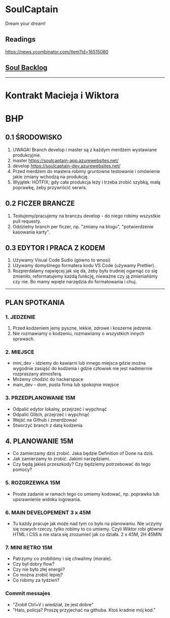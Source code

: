 # SoulCaptain
Dream your dream!

## Readings
https://news.ycombinator.com/item?id=16515080

## [Soul Backlog](https://gitlab.com/maciejjankowski/soulcaptain/boards?scope=all&utf8=%E2%9C%93&state=opened&assignee_username=roktiw)

---

# Kontrakt Macieja i Wiktora

# BHP

## 0.1 ŚRODOWISKO

1. UWAGA! Branch develop i master są z każdym merdżem wystawiane produkcyjnie.
2. master https://soulcaptain-app.azurewebsites.net/
3. develop https://soulcaptain-dev.azurewebsites.net/
4. Przed merdżem do mastera robimy gruntowne testowanie i omówienie jakie zmiany wchodzą na produkcję.
5. Wyjątek: HOTFIX; gdy cała produkcja leży i trzeba zrobić szybką, małą poprawkę, żeby przywrócić serwis.

## 0.2 FICZER BRANCZE  
1. Testujemy/pracujemy na branczu develop - do niego robimy wszystkie pull requesty.
2. Oddzielny branch per ficzer, np. "zmiany na blogu", "potwierdzenie kasowania karty".


## 0.3 EDYTOR I PRACA Z KODEM   
1. Używamy Visual Code Sudio (gówno to wnosi)
2. Używamy domyślnego formatera kodu VS Code (używamy Prettier).
3. Rozpierdalamy najwięcej jak się da, żeby było trudniej ogarnąć co się zmieniło, reformatujemy każdą funkcję, nieważne czy ją zmienialiśmy czy nie. Bo mamy wpięte narzędzia do formatowania i chuj.


---

## PLAN SPOTKANIA

### 1. JEDZENIE
1. Przed kodzeniem jemy pyszne, lekkie, zdrowe i koszerne jedzenie.
2. Nie rozmawiamy o kodzeniu, rozmawiamy o wszystkich innych sprawach.


### 2. MIEJSCE
* mini_dev - idziemy do kawiarni lub innego miejsca gdzie można wygodnie zasiąść do kodzenia i gdzie człowiek nie jest nadmiernie rozpraszany atmosferą.
* Możemy chodzić do hackerspace
* main_dev - dom, pusta firma lub spokojnie miejsce

### 3. PRZEDPLANOWANIE 15M
* Odpalić edytor lokalny, przejrzeć i wypchnąć
* Odpalić Glitch, przejrzeć i wypchnąć
* Wejść na Github i zmerdżować
* Stworzyć branch z datą kodzenia

## 4. PLANOWANIE 15M
* Co zamierzamy dziś zrobić. Jaka będzie Definition of Done na dziś.
* Jak zamierzamy to zrobić. Jakimi narzędziami.
* Czy będą jakieś przeszkody? Czy będziemy potrzebować do tego pomocy?

### 5. ROZGRZEWKA 15M
* Proste zadanie w ramach tego co umiemy kodować, np. poprawka lub upsrawnienie widoku logowania. 

### 6. MAIN DEVELOPEMENT 3 x 45M
* Tu każdy pracuje jak może nad tym co było na planowaniu. Nie uczymy się nowych rzeczy, tylko robimy to co umiemy. Czyli Wiktor robi głównie HTML i CSS a nie stara się zrozumieć jak co działa. 2 x 45M, 2H 45MIN

### 7. MINI RETRO 15M
* Patrzymy co zrobiliśmy i się chwalimy (morale).
* Czy był dobry flow?
* Czy nie było złej energii?
* Co można zrobić lepiej?
* Co robimy za tydzień?

### Commit messajes
* "Zrobił Ctrl+V i wiedział, że jest dobre"
* "Halo, policja? Proszę przyjechać na githuba. Ktoś kradnie mój kod."

